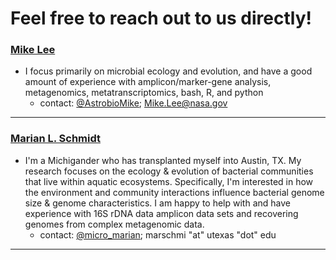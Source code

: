 # Feel free to reach out to us directly!

### [Mike Lee](astrobiomike.github.io)  
- I focus primarily on microbial ecology and evolution, and have a good amount of experience with amplicon/marker-gene analysis, metagenomics, metatranscriptomics, bash, R, and python
  - contact: [@AstrobioMike](https://twitter.com/AstrobioMike); Mike.Lee@nasa.gov

---


### [Marian L. Schmidt](https://marschmi.github.io/marschmi.github.io/)  
- I'm a Michigander who has transplanted myself into Austin, TX. My research focuses on the ecology & evolution of bacterial communities that live within aquatic ecosystems. Specifically, I'm interested in how the environment and community interactions influence bacterial genome size & genome characteristics. I am happy to help with and have experience with 16S rDNA data amplicon data sets and recovering genomes from complex metagenomic data. 
  - contact: [@micro_marian](https://twitter.com/micro_marian); marschmi "at" utexas "dot" edu
---





